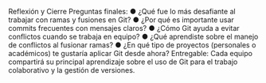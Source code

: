 Reflexión y Cierre
Preguntas finales:
● ¿Qué fue lo más desafiante al trabajar con ramas y fusiones en Git?
● ¿Por qué es importante usar commits frecuentes con mensajes claros?
● ¿Cómo Git ayuda a evitar conflictos cuando se trabaja en equipo?
● ¿Qué aprendiste sobre el manejo de conflictos al fusionar ramas?
● ¿En qué tipo de proyectos (personales o académicos) te gustaría aplicar Git desde ahora?
Entregable:
Cada equipo compartirá su principal aprendizaje sobre el uso de Git para el trabajo colaborativo y la gestión de versiones.